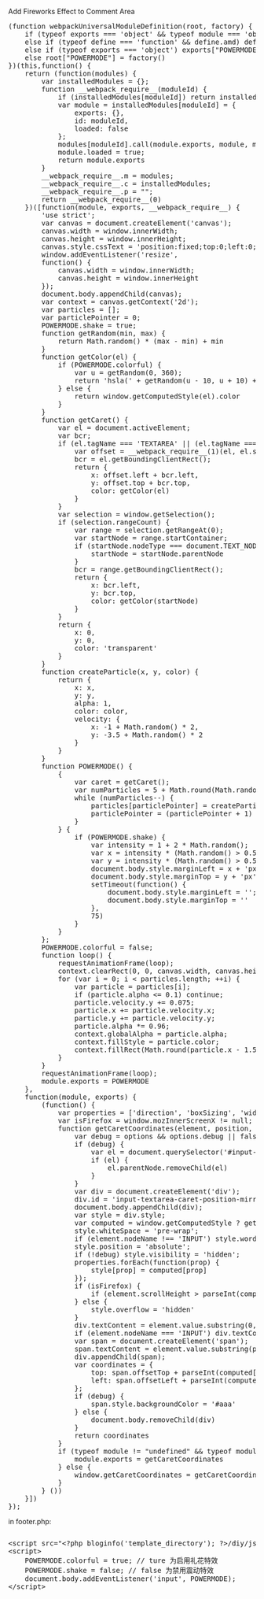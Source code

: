 <p>
	Add Fireworks Effect to Comment Area
</p>
<p>
<pre class="prettyprint lang-js">(function webpackUniversalModuleDefinition(root, factory) {
    if (typeof exports === 'object' &amp;&amp; typeof module === 'object') module.exports = factory();
    else if (typeof define === 'function' &amp;&amp; define.amd) define([], factory);
    else if (typeof exports === 'object') exports["POWERMODE"] = factory();
    else root["POWERMODE"] = factory()
})(this,function() {
    return (function(modules) {
        var installedModules = {};
        function __webpack_require__(moduleId) {
            if (installedModules[moduleId]) return installedModules[moduleId].exports;
            var module = installedModules[moduleId] = {
                exports: {},
                id: moduleId,
                loaded: false
            };
            modules[moduleId].call(module.exports, module, module.exports, __webpack_require__);
            module.loaded = true;
            return module.exports
        }
        __webpack_require__.m = modules;
        __webpack_require__.c = installedModules;
        __webpack_require__.p = "";
        return __webpack_require__(0)
    })([function(module, exports, __webpack_require__) {
        'use strict';
        var canvas = document.createElement('canvas');
        canvas.width = window.innerWidth;
        canvas.height = window.innerHeight;
        canvas.style.cssText = 'position:fixed;top:0;left:0;pointer-events:none;z-index:999999';
        window.addEventListener('resize',
        function() {
            canvas.width = window.innerWidth;
            canvas.height = window.innerHeight
        });
        document.body.appendChild(canvas);
        var context = canvas.getContext('2d');
        var particles = [];
        var particlePointer = 0;
        POWERMODE.shake = true;
        function getRandom(min, max) {
            return Math.random() * (max - min) + min
        }
        function getColor(el) {
            if (POWERMODE.colorful) {
                var u = getRandom(0, 360);
                return 'hsla(' + getRandom(u - 10, u + 10) + ', 100%, ' + getRandom(50, 80) + '%, ' + 1 + ')'
            } else {
                return window.getComputedStyle(el).color
            }
        }
        function getCaret() {
            var el = document.activeElement;
            var bcr;
            if (el.tagName === 'TEXTAREA' || (el.tagName === 'INPUT' &amp;&amp; el.getAttribute('type') === 'text')) {
                var offset = __webpack_require__(1)(el, el.selectionStart);
                bcr = el.getBoundingClientRect();
                return {
                    x: offset.left + bcr.left,
                    y: offset.top + bcr.top,
                    color: getColor(el)
                }
            }
            var selection = window.getSelection();
            if (selection.rangeCount) {
                var range = selection.getRangeAt(0);
                var startNode = range.startContainer;
                if (startNode.nodeType === document.TEXT_NODE) {
                    startNode = startNode.parentNode
                }
                bcr = range.getBoundingClientRect();
                return {
                    x: bcr.left,
                    y: bcr.top,
                    color: getColor(startNode)
                }
            }
            return {
                x: 0,
                y: 0,
                color: 'transparent'
            }
        }
        function createParticle(x, y, color) {
            return {
                x: x,
                y: y,
                alpha: 1,
                color: color,
                velocity: {
                    x: -1 + Math.random() * 2,
                    y: -3.5 + Math.random() * 2
                }
            }
        }
        function POWERMODE() {
            {
                var caret = getCaret();
                var numParticles = 5 + Math.round(Math.random() * 10);
                while (numParticles--) {
                    particles[particlePointer] = createParticle(caret.x, caret.y, caret.color);
                    particlePointer = (particlePointer + 1) % 500
                }
            } {
                if (POWERMODE.shake) {
                    var intensity = 1 + 2 * Math.random();
                    var x = intensity * (Math.random() &gt; 0.5 ? -1 : 1);
                    var y = intensity * (Math.random() &gt; 0.5 ? -1 : 1);
                    document.body.style.marginLeft = x + 'px';
                    document.body.style.marginTop = y + 'px';
                    setTimeout(function() {
                        document.body.style.marginLeft = '';
                        document.body.style.marginTop = ''
                    },
                    75)
                }
            }
        };
        POWERMODE.colorful = false;
        function loop() {
            requestAnimationFrame(loop);
            context.clearRect(0, 0, canvas.width, canvas.height);
            for (var i = 0; i &lt; particles.length; ++i) {
                var particle = particles[i];
                if (particle.alpha &lt;= 0.1) continue;
                particle.velocity.y += 0.075;
                particle.x += particle.velocity.x;
                particle.y += particle.velocity.y;
                particle.alpha *= 0.96;
                context.globalAlpha = particle.alpha;
                context.fillStyle = particle.color;
                context.fillRect(Math.round(particle.x - 1.5), Math.round(particle.y - 1.5), 3, 3)
            }
        }
        requestAnimationFrame(loop);
        module.exports = POWERMODE
    },
    function(module, exports) { 
        (function() {
            var properties = ['direction', 'boxSizing', 'width', 'height', 'overflowX', 'overflowY', 'borderTopWidth', 'borderRightWidth', 'borderBottomWidth', 'borderLeftWidth', 'borderStyle', 'paddingTop', 'paddingRight', 'paddingBottom', 'paddingLeft', 'fontStyle', 'fontVariant', 'fontWeight', 'fontStretch', 'fontSize', 'fontSizeAdjust', 'lineHeight', 'fontFamily', 'textAlign', 'textTransform', 'textIndent', 'textDecoration', 'letterSpacing', 'wordSpacing', 'tabSize', 'MozTabSize'];
            var isFirefox = window.mozInnerScreenX != null;
            function getCaretCoordinates(element, position, options) {
                var debug = options &amp;&amp; options.debug || false;
                if (debug) {
                    var el = document.querySelector('#input-textarea-caret-position-mirror-div');
                    if (el) {
                        el.parentNode.removeChild(el)
                    }
                }
                var div = document.createElement('div');
                div.id = 'input-textarea-caret-position-mirror-div';
                document.body.appendChild(div);
                var style = div.style;
                var computed = window.getComputedStyle ? getComputedStyle(element) : element.currentStyle;
                style.whiteSpace = 'pre-wrap';
                if (element.nodeName !== 'INPUT') style.wordWrap = 'break-word';
                style.position = 'absolute';
                if (!debug) style.visibility = 'hidden';
                properties.forEach(function(prop) {
                    style[prop] = computed[prop]
                });
                if (isFirefox) {
                    if (element.scrollHeight &gt; parseInt(computed.height)) style.overflowY = 'scroll'
                } else {
                    style.overflow = 'hidden'
                }
                div.textContent = element.value.substring(0, position);
                if (element.nodeName === 'INPUT') div.textContent = div.textContent.replace(/\s/g, "\u00a0");
                var span = document.createElement('span');
                span.textContent = element.value.substring(position) || '.';
                div.appendChild(span);
                var coordinates = {
                    top: span.offsetTop + parseInt(computed['borderTopWidth']),
                    left: span.offsetLeft + parseInt(computed['borderLeftWidth'])
                };
                if (debug) {
                    span.style.backgroundColor = '#aaa'
                } else {
                    document.body.removeChild(div)
                }
                return coordinates
            }
            if (typeof module != "undefined" &amp;&amp; typeof module.exports != "undefined") {
                module.exports = getCaretCoordinates
            } else {
                window.getCaretCoordinates = getCaretCoordinates
            }
        } ())
    }])
});</pre>
<p>in footer.php:</p>
<pre class="prettyprint lang-js">
<pre class="prettyprint lang-php">&lt;script src="&lt;?php bloginfo('template_directory'); ?&gt;/diy/js/activate-power-mode.js "&gt;&lt;/script&gt;
&lt;script&gt;
    POWERMODE.colorful = true; // ture 为启用礼花特效
    POWERMODE.shake = false; // false 为禁用震动特效
    document.body.addEventListener('input', POWERMODE);
&lt;/script&gt;
</pre>
